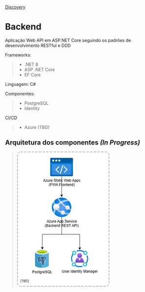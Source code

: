 [Discovery](/docs/discovery.md)

# Backend

Aplicação Web API em ASP.NET Core seguindo os padrões de desenvolvimento RESTful e DDD

Frameworks: 
> - .NET 8 
> - ASP .NET Core 
> - EF Core

Linguagem: C#

Componentes:
> - PostgreSQL
> - Identity

CI/CD
> - Azure _(TBD)_

## Arquitetura dos componentes _(In Progress)_
> ![](/docs/digs/ArquiteturaDosComponentes.drawio.png)

<br>
